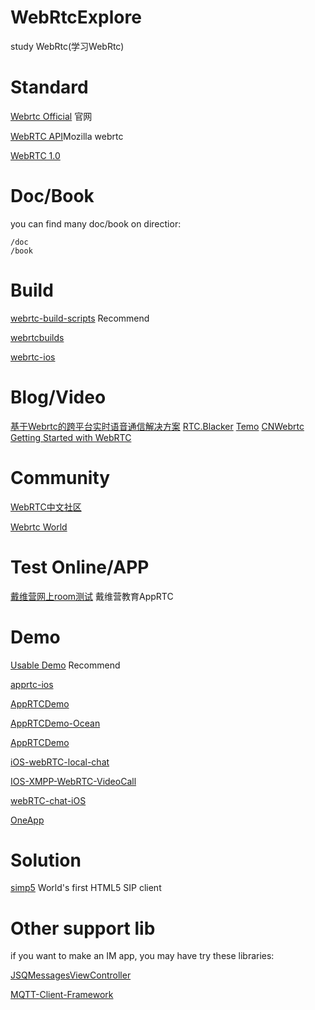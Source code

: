 # WebRtcExplore
study WebRtc(学习WebRtc)

# Standard

[Webrtc Official](https://webrtc.org/) 官网

[WebRTC API](https://developer.mozilla.org/en-US/docs/Web/API/WebRTC_API)Mozilla webrtc 

[WebRTC 1.0](https://www.w3.org/TR/webrtc/)

# Doc/Book

you can find many doc/book on directior:	

	/doc
	/book

# Build

[webrtc-build-scripts](https://github.com/pristineio/webrtc-build-scripts) Recommend

[webrtcbuilds](https://github.com/vsimon/webrtcbuilds)

[webrtc-ios](https://github.com/kapejod/webrtc-ios)

# Blog/Video

[基于Webrtc的跨平台实时语音通信解决方案](http://edu.csdn.net/course/detail/320)
[RTC.Blacker](http://www.cnblogs.com/lingyunhu/)
[Temo](http://blog.csdn.net/temotemo/article/list/1)
[CNWebrtc](http://chinawebrtc.org/)
[Getting Started with WebRTC](http://www.html5rocks.com/en/tutorials/webrtc/basics/#toc-where)

# Community

[WebRTC中文社区](http://www.webrtcbbs.com/)

[Webrtc World](http://www.webrtcworld.com/)

# Test Online/APP

[戴维营网上room测试](http://apprtc.diveinedu.com:8080/) 戴维营教育AppRTC

# Demo

[Usable Demo](https://github.com/hiroeorz/AppRTCDemo) Recommend

[apprtc-ios](https://github.com/ISBX/apprtc-ios)

[AppRTCDemo](https://github.com/YK-Unit/AppRTCDemo)

[AppRTCDemo-Ocean](https://github.com/newOcean/AppRTCDemo-Ocean)

[AppRTCDemo](https://github.com/max-potapov/AppRTCDemo)

[iOS-webRTC-local-chat](https://github.com/skorulis/iOS-webRTC-local-chat)

[IOS-XMPP-WebRTC-VideoCall](https://github.com/andy-wen/IOS-XMPP-WebRTC-VideoCall)

[webRTC-chat-iOS](https://github.com/skorulis/webRTC-chat-iOS)

[OneApp](https://github.com/dtp5/OneApp)

# Solution

[simp5](https://www.doubango.org/sipml5/) World's first HTML5 SIP client


# Other support lib

if you want to make an IM app, you may have try these libraries:

[JSQMessagesViewController](https://github.com/jessesquires/JSQMessagesViewController/)

[MQTT-Client-Framework](https://github.com/ckrey/MQTT-Client-Framework)

